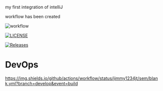 my first integration of intelliJ

workflow has been created

![workflow](https://github.com/jimmy1234jt/sem/actions/workflows/blank.yml/badge.svg)

[![LICENSE](https://img.shields.io/github/license/jimmy1234jt/devops.svg?style=flat-square)](https://github.com/jimmy1234jt/devops/blob/master/LICENSE)

[![Releases](https://img.shields.io/github/release/jimmy1234jt/devops/all.svg?style=flat-square)](https://github.com/jimmy1234jt/devops/releases)

# DevOps
https://img.shields.io/github/actions/workflow/status/jimmy1234jt/sem/blank.yml?branch=develop&event=build
